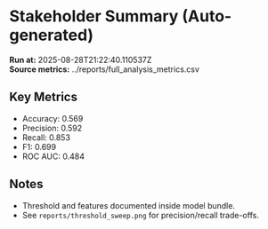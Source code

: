 # Stakeholder Summary (Auto-generated)

**Run at:** 2025-08-28T21:22:40.110537Z  
**Source metrics:** ../reports/full_analysis_metrics.csv

## Key Metrics
- Accuracy: 0.569
- Precision: 0.592
- Recall: 0.853
- F1: 0.699
- ROC AUC: 0.484

## Notes
- Threshold and features documented inside model bundle.
- See `reports/threshold_sweep.png` for precision/recall trade-offs.
